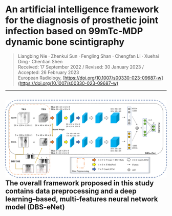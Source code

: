 # An artificial intelligence framework for the diagnosis of prosthetic joint infection based on 99mTc‑MDP dynamic bone scintigraphy
> Liangbing Nie · Zhenkui Sun · Fengling Shan · Chengfan Li · Xuehai Ding · Chentian Shen\
> Received: 17 September 2022 / Revised: 30 January 2023 / Accepted: 26 February 2023\
> European Radiology, [https://doi.org/10.1007/s00330-023-09687-w](https://doi.org/10.1007/s00330-023-09687-w)

---
![DBS-eNet](framework.png "The overall framework proposed in this study contains data preprocessing and a deep learning–based, multi-features neural network model (DBS-eNet)")
**The overall framework proposed in this study contains data preprocessing and a deep learning–based, multi-features neural network model (DBS-eNet)**
---
